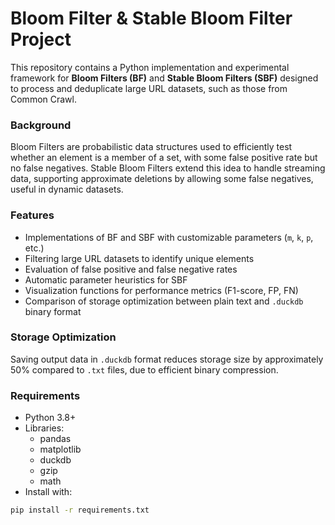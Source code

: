 # Bloom Filter & Stable Bloom Filter Project

This repository contains a Python implementation and experimental framework for **Bloom Filters (BF)** and **Stable Bloom Filters (SBF)** designed to process and deduplicate large URL datasets, such as those from Common Crawl.

### Background
Bloom Filters are probabilistic data structures used to efficiently test whether an element is a member of a set, with some false positive rate but no false negatives. Stable Bloom Filters extend this idea to handle streaming data, supporting approximate deletions by allowing some false negatives, useful in dynamic datasets.

### Features
- Implementations of BF and SBF with customizable parameters (`m`, `k`, `p`, etc.)
- Filtering large URL datasets to identify unique elements
- Evaluation of false positive and false negative rates
- Automatic parameter heuristics for SBF
- Visualization functions for performance metrics (F1-score, FP, FN)
- Comparison of storage optimization between plain text and `.duckdb` binary format

### Storage Optimization
Saving output data in `.duckdb` format reduces storage size by approximately 50% compared to `.txt` files, due to efficient binary compression.

### Requirements
- Python 3.8+
- Libraries:
  - pandas
  - matplotlib
  - duckdb
  - gzip
  - math
- Install with:
```bash
pip install -r requirements.txt
